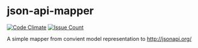# json-api-mapper
[![Code Climate](https://lima.codeclimate.com/github/AlexeyIvanov8/json-api-mapper/badges/gpa.svg)](https://lima.codeclimate.com/github/AlexeyIvanov8/json-api-mapper)
[![Issue Count](https://lima.codeclimate.com/github/AlexeyIvanov8/json-api-mapper/badges/issue_count.svg)](https://lima.codeclimate.com/github/AlexeyIvanov8/json-api-mapper)

A simple mapper from convient model representation to http://jsonapi.org/
